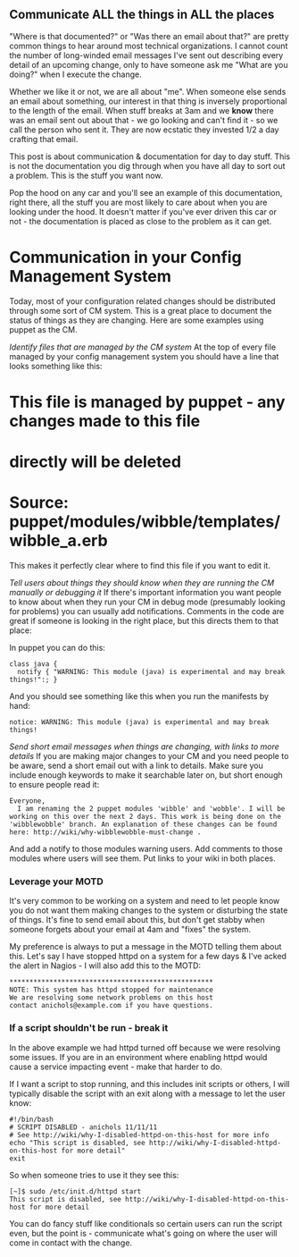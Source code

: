 Communicate ALL the things in ALL the places
--------------------------
"Where is that documented?" or "Was there an email about that?" are pretty
common things to hear around most technical organizations. I cannot count the
number of long-winded email messages I've sent out describing every detail of
an upcoming change, only to have someone ask me "What are you doing?" when I
execute the change.

Whether we like it or not, we are all about "me". When someone else sends an
email about something, our interest in that thing is inversely proportional to
the length of the email. When stuff breaks at 3am and we **know** there was an
email sent out about that - we go looking and can't find it - so we call the
person who sent it. They are now ecstatic they invested 1/2 a day crafting
that email.

This post is about communication & documentation for day to day stuff. This is
not the documentation you dig through when you have all day to sort out a
problem. This is the stuff you want now.

Pop the hood on any car and you'll see an example of this documentation,
right there, all the stuff you are most likely to care about when you are
looking under the hood. It doesn't matter if you've ever driven this car or
not - the documentation is placed as close to the problem as it can get. 

# Communication in your Config Management System

Today, most of your configuration related changes should be distributed
through some sort of CM system. This is a great place to document the
status of things as they are changing. Here are some examples using
puppet as the CM.

*Identify files that are managed by the CM system*
At the top of every file managed by your config management system you
should have a line that looks something like this:

  # This file is managed by puppet - any changes made to this file
  # directly will be deleted
  # Source: puppet/modules/wibble/templates/wibble_a.erb

This makes it perfectly clear where to find this file if you want to
edit it. 

*Tell users about things they should know when they are running the CM
manually or debugging it*
If there's important information you want people to know about when they
run your CM in debug mode (presumably looking for problems) you can
usually add notifications. Comments in the code are great if someone is
looking in the right place, but this directs them to that place:

In puppet you can do this:

    class java {
      notify { "WARNING: This module (java) is experimental and may break things!":; }

And you should see something like this when you run the manifests by
hand:

    notice: WARNING: This module (java) is experimental and may break things!

*Send short email messages when things are changing, with links to more
details*
If you are making major changes to your CM and you need people to be
aware, send a short email out with a link to details. Make sure you
include enough keywords to make it searchable later on, but short enough
to ensure people read it:

    Everyone,
      I am renaming the 2 puppet modules 'wibble' and 'wobble'. I will be 
    working on this over the next 2 days. This work is being done on the
    'wibblewobble' branch. An explanation of these changes can be found
    here: http://wiki/why-wibblewobble-must-change .

And add a notify to those modules warning users. Add comments to those
modules where users will see them. Put links to your wiki in both
places. 

### Leverage your MOTD

It's very common to be working on a system and need to let people know
you do not want them making changes to the system or disturbing the
state of things. It's fine to send email about this, but don't get
stabby when someone forgets about your email at 4am and "fixes" the
system. 

My preference is always to put a message in the MOTD telling them about
this. Let's say I have stopped httpd on a system for a few days & I've 
acked the alert in Nagios - I will also add this to the MOTD:

    ***************************************************
    NOTE: This system has httpd stopped for maintenance
    We are resolving some network problems on this host
    contact anichols@example.com if you have questions. 

### If a script shouldn't be run - break it

In the above example we had httpd turned off because we were resolving
some issues. If you are in an environment where enabling httpd would
cause a service impacting event - make that harder to do.

If I want a script to stop running, and this includes init scripts or
others, I will typically disable the script with an exit along with a
message to let the user know:

    #!/bin/bash
    # SCRIPT DISABLED - anichols 11/11/11
    # See http://wiki/why-I-disabled-httpd-on-this-host for more info
    echo "This script is disabled, see http://wiki/why-I-disabled-httpd-on-this-host for more detail"
    exit

So when someone tries to use it they see this:

    [~]$ sudo /etc/init.d/httpd start
    This script is disabled, see http://wiki/why-I-disabled-httpd-on-this-host for more detail

You can do fancy stuff like conditionals so certain users can run the
script even, but the point is - communicate what's going on where the
user will come in contact with the change.


